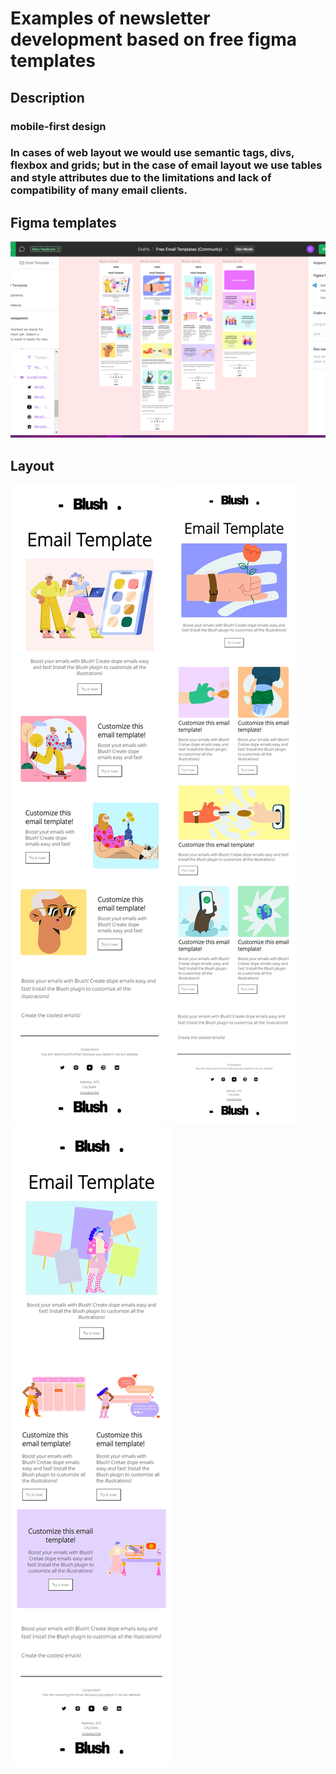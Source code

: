 # Examples of newsletter development based on free figma templates

## Description
### mobile-first design
### In cases of web layout we would use semantic tags, divs, flexbox and grids; but in the case of email layout we use tables and style attributes due to the limitations and lack of compatibility of many email clients.

## Figma templates
![Alt text](image-1.png)

## Layout
![Alt text](image-2.png)
![Alt text](image.png)
![Alt text](image-3.png)
